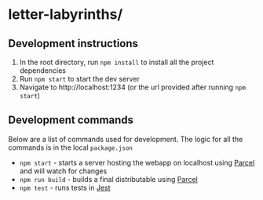 # letter-labyrinths/

## Development instructions
1. In the root directory, run `npm install` to install all the project dependencies
2. Run `npm start` to start the dev server
3. Navigate to http://localhost:1234 (or the url provided after running `npm start`)

## Development commands
Below are a list of commands used for development. The logic for all the commands is in the local `package.json`
- `npm start` - starts a server hosting the webapp on localhost using
[Parcel](https://parceljs.org/)
and will watch for changes
- `npm run build` - builds a final distributable using
[Parcel](https://parceljs.org/)
- `npm test` - runs tests in
[Jest](https://jestjs.io/)
